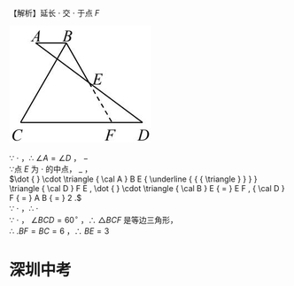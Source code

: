 【解析】延长 $\cdot$ 交 $\cdot$ 于点 $F$

![](<../../qs_image_DB/专题1-1_一网打尽全等三角形模型_·十个模型（解析版）/2e751b92e5abf3cbc0beeab34d241f4b94c31df75ce0adc4b4d19343e28587b1.jpg>)

∵ $\cdot$ ，∴ $\angle A = \angle D$ ， $-$   
∵点 $E$ 为 $\cdot$ 的中点， $\_$ ，  
$\dot { } \cdot \triangle { \cal A } B E { \underline { { { \triangle } } } } \triangle { \cal D } F E , \dot { } \cdot \triangle { \cal B } E { = } E F , { \cal D } F { = } A B { = } 2 .$   
∵ $\cdot$ ，∴ $\cdot$   
∵ $\cdot$ ， $\angle B C D = 6 0 ^ { \circ }$ ，∴ $\triangle B C F$ 是等边三角形，  
∴ $. B F { = } B C { = } 6$ ，∴ $B E { = } 3$

# 深圳中考
